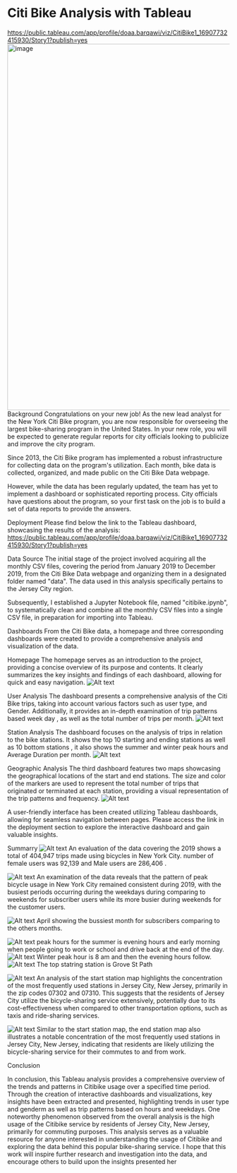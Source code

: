 # Citi Bike Analysis with Tableau
https://public.tableau.com/app/profile/doaa.barqawi/viz/CitiBike1_16907732415930/Story1?publish=yes
<img width="830" alt="image" src="https://github.com/doaabarq/CitiBike-/assets/126979650/551f9e7a-ea6c-4568-babc-c95a44bbff4e">
Background
Congratulations on your new job! As the new lead analyst for the New York Citi Bike program, you are now responsible for overseeing the largest bike-sharing program in the United States. In your new role, you will be expected to generate regular reports for city officials looking to publicize and improve the city program.

Since 2013, the Citi Bike program has implemented a robust infrastructure for collecting data on the program's utilization. Each month, bike data is collected, organized, and made public on the Citi Bike Data webpage.

However, while the data has been regularly updated, the team has yet to implement a dashboard or sophisticated reporting process. City officials have questions about the program, so your first task on the job is to build a set of data reports to provide the answers.

Deployment
Please find below the link to the Tableau dashboard, showcasing the results of the analysis:
https://public.tableau.com/app/profile/doaa.barqawi/viz/CitiBike1_16907732415930/Story1?publish=yes

Data Source
The initial stage of the project involved acquiring all the monthly CSV files, covering the period from January 2019 to December 2019, from the Citi Bike Data webpage and organizing them in a designated folder named "data". The data used in this analysis specifically pertains to the Jersey City region.

Subsequently, I established a Jupyter Notebook file, named "citibike.ipynb", to systematically clean and combine all the monthly CSV files into a single CSV file, in preparation for importing into Tableau.

Dashboards
From the Citi Bike data, a homepage and three corresponding dashboards were created to provide a comprehensive analysis and visualization of the data.

Homepage
The homepage serves as an introduction to the project, providing a concise overview of its purpose and contents. It clearly summarizes the key insights and findings of each dashboard, allowing for quick and easy navigation.
![Alt text](image.png)

User Analysis
The dashboard presents a comprehensive analysis of the Citi Bike trips, taking into account various factors such as user type, and Gender. Additionally, it provides an in-depth examination of trip patterns based week day , as well as the total number of trips per month.
![Alt text](image-1.png)

Station Analysis
The dashboard focuses on the analysis of trips in relation to the bike stations. It shows the top 10 starting and ending  stations as well as 10  bottom stations , it also shows the summer and winter peak hours and Average Duration per month.
![Alt text](image-2.png)

Geographic Analysis
The third dashboard features two maps showcasing the geographical locations of the start and end stations. The size and color of the markers are used to represent the total number of trips that originated or terminated at each station, providing a visual representation of the trip patterns and frequency.
![Alt text](image-3.png)

A user-friendly interface has been created utilizing Tableau dashboards, allowing for seamless navigation between pages. Please access the link in the deployment section to explore the interactive dashboard and gain valuable insights.

Summarry 
![Alt text](image-4.png)
An evaluation of the data covering the 2019 shows a total of 404,947  trips made using bicycles in New York City. 
number of female users was 92,139 and Male users are 286,406 .

![Alt text](image-5.png)
An examination of the data reveals that the pattern of peak bicycle usage in New York City remained consistent during  2019, with the busiest periods occurring during the weekdays during comparing to weekends for subscriber users while its more busier during weekends  for the customer users.

![Alt text](image-6.png)
April showing the bussiest month for subscribers comparing to the others months.

![Alt text](image-7.png)
peak hours for the summer is evening hours and early morning when people going to work or school and drive back at the end of the day.
![Alt text](image-8.png)
Winter peak hour is 8 am and then the evening hours follow.
![Alt text](image-9.png)
The top statring station is Grove St Path 

![Alt text](image-10.png)
An analysis of the start station map highlights the concentration of the most frequently used stations in Jersey City, New Jersey, primarily in the zip codes 07302 and 07310. This suggests that the residents of Jersey City utilize the bicycle-sharing service extensively, potentially due to its cost-effectiveness when compared to other transportation options, such as taxis and ride-sharing services.

![Alt text](image-11.png)
Similar to the start station map, the end station map also illustrates a notable concentration of the most frequently used stations in Jersey City, New Jersey, indicating that residents are likely utilizing the bicycle-sharing service for their commutes to and from work.

Conclusion

In conclusion, this Tableau analysis provides a comprehensive overview of the trends and patterns in Citibike usage over a specified time period. Through the creation of interactive dashboards and visualizations, key insights have been extracted and presented, highlighting trends in user type and genderm  as well as trip patterns based on hours and weekdays. One noteworthy phenomenon observed from the overall analysis is the high usage of the Citibike service by residents of Jersey City, New Jersey, primarily for commuting purposes. This analysis serves as a valuable resource for anyone interested in understanding the usage of Citibike and exploring the data behind this popular bike-sharing service. I hope that this work will inspire further research and investigation into the data, and encourage others to build upon the insights presented her
